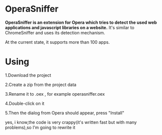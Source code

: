 OperaSniffer
============

**OperaSniffer is an extension for Opera which tries to detect the used web applications and javascript libraries on a website.**
It's similar to ChromeSniffer and uses its detection mechanism.

At the current state, it supports more than 100 apps.








**Using**
============
1.Download the project 

2.Create a zip from the project data

3.Rename it to .oex , for example operasniffer.oex

4.Double-click on it

5.Then the dialog from Opera should appear, press "Install"










yes, i know,the code is very crappy(it's written fast but with many problems),so I'm going to rewrite it